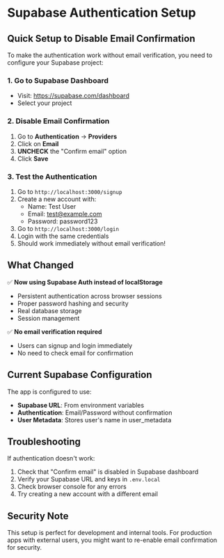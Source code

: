 # Supabase Authentication Setup

## Quick Setup to Disable Email Confirmation

To make the authentication work without email verification, you need to configure your Supabase project:

### 1. Go to Supabase Dashboard
- Visit: https://supabase.com/dashboard
- Select your project

### 2. Disable Email Confirmation
1. Go to **Authentication** → **Providers** 
2. Click on **Email**
3. **UNCHECK** the "Confirm email" option
4. Click **Save**

### 3. Test the Authentication
1. Go to `http://localhost:3000/signup`
2. Create a new account with:
   - Name: Test User
   - Email: test@example.com  
   - Password: password123
3. Go to `http://localhost:3000/login`
4. Login with the same credentials
5. Should work immediately without email verification!

## What Changed

✅ **Now using Supabase Auth instead of localStorage**
- Persistent authentication across browser sessions
- Proper password hashing and security
- Real database storage
- Session management

✅ **No email verification required**
- Users can signup and login immediately
- No need to check email for confirmation

## Current Supabase Configuration

The app is configured to use:
- **Supabase URL**: From environment variables
- **Authentication**: Email/Password without confirmation
- **User Metadata**: Stores user's name in user_metadata

## Troubleshooting

If authentication doesn't work:
1. Check that "Confirm email" is disabled in Supabase dashboard
2. Verify your Supabase URL and keys in `.env.local`
3. Check browser console for any errors
4. Try creating a new account with a different email

## Security Note

This setup is perfect for development and internal tools. For production apps with external users, you might want to re-enable email confirmation for security.
